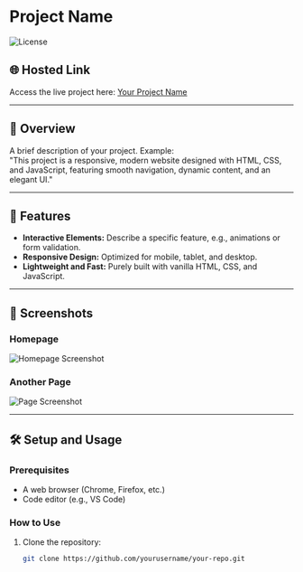 # Project Name  

![License](https://img.shields.io/badge/license-MIT-blue.svg)  

## 🌐 Hosted Link  
Access the live project here: [Your Project Name](https://your-project-link.com)

---

## 📖 Overview  
A brief description of your project. Example:  
"This project is a responsive, modern website designed with HTML, CSS, and JavaScript, featuring smooth navigation, dynamic content, and an elegant UI."

---

## 🚀 Features  
- **Interactive Elements:** Describe a specific feature, e.g., animations or form validation.  
- **Responsive Design:** Optimized for mobile, tablet, and desktop.  
- **Lightweight and Fast:** Purely built with vanilla HTML, CSS, and JavaScript.  

---

## 📸 Screenshots  
### Homepage  
![Homepage Screenshot](https://via.placeholder.com/800x400.png?text=Screenshot+Placeholder)  
### Another Page  
![Page Screenshot](https://via.placeholder.com/800x400.png?text=Screenshot+Placeholder)  

---

## 🛠️ Setup and Usage  

### Prerequisites  
- A web browser (Chrome, Firefox, etc.)  
- Code editor (e.g., VS Code)  

### How to Use  
1. Clone the repository:  
   ```bash  
   git clone https://github.com/yourusername/your-repo.git  
